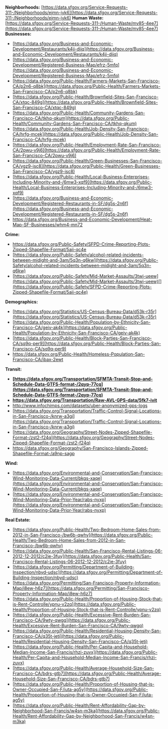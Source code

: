 **Neighborhoods:** [https://data.sfgov.org/Service-Requests-311-/Neighborhoods/ejmn-jyk6](https://data.sfgov.org/Service-Requests-311-/Neighborhoods/ejmn-jyk6) **Human Waste:** [https://data.sfgov.org/Service-Requests-311-/Human-Waste/mv85-4ee7](https://data.sfgov.org/Service-Requests-311-/Human-Waste/mv85-4ee7) **Businesses:**

*   [https://data.sfgov.org/Business-and-Economic-Development/Restaurants/k4ji-djiq](https://data.sfgov.org/Business-and-Economic-Development/Restaurants/k4ji-djiq)
*   [https://data.sfgov.org/Business-and-Economic-Development/Registered-Business-Map/efrz-5mfq](https://data.sfgov.org/Business-and-Economic-Development/Registered-Business-Map/efrz-5mfq)
*   [https://data.sfgov.org/Public-Health/Farmers-Markets-San-Francisco-CA/p2n6-q8bk](https://data.sfgov.org/Public-Health/Farmers-Markets-San-Francisco-CA/p2n6-q8bk)
*   [https://data.sfgov.org/Public-Health/Brownfield-Sites-San-Francisco-CA/xtqc-849g](https://data.sfgov.org/Public-Health/Brownfield-Sites-San-Francisco-CA/xtqc-849g)
*   [https://data.sfgov.org/Public-Health/Community-Gardens-San-Francisco-CA/tkhq-qkum](https://data.sfgov.org/Public-Health/Community-Gardens-San-Francisco-CA/tkhq-qkum)
*   [https://data.sfgov.org/Public-Health/Job-Density-San-Francisco-CA/hrfg-mcek](https://data.sfgov.org/Public-Health/Job-Density-San-Francisco-CA/hrfg-mcek)
*   [https://data.sfgov.org/Public-Health/Employment-Rate-San-Francisco-CA/2pwu-v9j6](https://data.sfgov.org/Public-Health/Employment-Rate-San-Francisco-CA/2pwu-v9j6)
*   [https://data.sfgov.org/Public-Health/Green-Businesses-San-Francisco-CA/vgz9-isc8](https://data.sfgov.org/Public-Health/Green-Businesses-San-Francisco-CA/vgz9-isc8)
*   [https://data.sfgov.org/Public-Health/Local-Business-Enterprises-Including-Minority-and-/6mw3-xqf9](https://data.sfgov.org/Public-Health/Local-Business-Enterprises-Including-Minority-and-/6mw3-xqf9)
*   [https://data.sfgov.org/Business-and-Economic-Development/Registered-Restaurants-in-SF/dg5s-2n6f](https://data.sfgov.org/Business-and-Economic-Development/Registered-Restaurants-in-SF/dg5s-2n6f)
*   [](https://data.sfgov.org/Business-and-Economic-Development/Heat-Map-SF-Businesses/whm4-mn72)https://data.sfgov.org/Business-and-Economic-Development/Heat-Map-SF-Businesses/whm4-mn72

**Crime:**

*   [](https://data.sfgov.org/Public-Safety/SFPD-Crime-Reporting-Plots-Zipped-Shapefile-Format/5aii-qc4e)https://data.sfgov.org/Public-Safety/SFPD-Crime-Reporting-Plots-Zipped-Shapefile-Format/5aii-qc4e
*   [](https://data.sfgov.org/Public-Safety/SFPD-Crime-Reporting-Plots-Zipped-Shapefile-Format/5aii-qc4e)[https://data.sfgov.org/Public-Safety/alcohol-related-incidents-between-midight-and-3am/5q3n-q6kw](https://data.sfgov.org/Public-Safety/alcohol-related-incidents-between-midight-and-3am/5q3n-q6kw)
*   [](https://data.sfgov.org/Public-Safety/SFPD-Crime-Reporting-Plots-Zipped-Shapefile-Format/5aii-qc4e)[https://data.sfgov.org/Public-Safety/Mid-Market-Assaults/3twj-ueew](https://data.sfgov.org/Public-Safety/Mid-Market-Assaults/3twj-ueew)[](https://data.sfgov.org/Public-Safety/SFPD-Crime-Reporting-Plots-Zipped-Shapefile-Format/5aii-qc4e)

**Demographics:**

*   [https://data.sfgov.org/Statistics/US-Census-Bureau-Data/d53k-r35r](https://data.sfgov.org/Statistics/US-Census-Bureau-Data/d53k-r35r)
*   [https://data.sfgov.org/Public-Health/Population-by-Ethnicity-San-Francisco-CA/geiv-ak4k](https://data.sfgov.org/Public-Health/Population-by-Ethnicity-San-Francisco-CA/geiv-ak4k)
*   [https://data.sfgov.org/Public-Health/Block-Parties-San-Francisco-CA/sq9q-per9](https://data.sfgov.org/Public-Health/Block-Parties-San-Francisco-CA/sq9q-per9)
*   https://data.sfgov.org/Public-Health/Homeless-Population-San-Francisco-CA/ibax-2ewt

**Transit:**

*   **[https://data.sfgov.org/Transportation/SFMTA-Transit-Stop-and-Schedule-Data-GTFS-format-/2qyp-77cq](https://data.sfgov.org/Transportation/SFMTA-Transit-Stop-and-Schedule-Data-GTFS-format-/2qyp-77cq)**
*   ****https://data.sfgov.org/Transportation/Raw-AVL-GPS-data/5fk7-ivit****
*   http://www.infochimps.com/datasets/uber-anonymized-gps-logs
*   [https://data.sfgov.org/Transportation/Traffic-Control-Signal-Locations-in-San-Francisco-/knrw-a3gi](https://data.sfgov.org/Transportation/Traffic-Control-Signal-Locations-in-San-Francisco-/knrw-a3gi)
*   [https://data.sfgov.org/Geography/Street-Nodes-Zipped-Shapefile-Format-/zst2-f24q](https://data.sfgov.org/Geography/Street-Nodes-Zipped-Shapefile-Format-/zst2-f24q)
*   https://data.sfgov.org/Geography/San-Francisco-Islands-Zipped-Shapefile-Format-/a9np-sagp

**Wind:**

*   [https://data.sfgov.org/Environmental-and-Conservation/San-Francisco-Wind-Monitoring-Data-Current/bkgs-xaqe](https://data.sfgov.org/Environmental-and-Conservation/San-Francisco-Wind-Monitoring-Data-Current/bkgs-xaqe)
*   [https://data.sfgov.org/Environmental-and-Conservation/San-Francisco-Wind-Monitoring-Data-Prior-Year/rabs-nyxp](https://data.sfgov.org/Environmental-and-Conservation/San-Francisco-Wind-Monitoring-Data-Prior-Year/rabs-nyxp)

**Real Estate:**

*   [https://data.sfgov.org/Public-Health/Two-Bedroom-Home-Sales-from-2012-in-San-Francisco-/bw6b-qwhv](https://data.sfgov.org/Public-Health/Two-Bedroom-Home-Sales-from-2012-in-San-Francisco-/bw6b-qwhv)
*   [https://data.sfgov.org/Public-Health/San-Francisco-Rental-Listings-06-2012-12-2012/c2ie-3fuy](https://data.sfgov.org/Public-Health/San-Francisco-Rental-Listings-06-2012-12-2012/c2ie-3fuy)
*   [https://data.sfgov.org/Permitting/Department-of-Building-Inspection/nbyd-udsc](https://data.sfgov.org/Permitting/Department-of-Building-Inspection/nbyd-udsc)
*   [https://data.sfgov.org/Permitting/San-Francisco-Property-Information-Map/i8ew-h6z7](https://data.sfgov.org/Permitting/San-Francisco-Property-Information-Map/i8ew-h6z7)
*   [https://data.sfgov.org/Public-Health/Proportion-of-Housing-Stock-that-is-Rent-Controlle/ypnu-v2zq](https://data.sfgov.org/Public-Health/Proportion-of-Housing-Stock-that-is-Rent-Controlle/ypnu-v2zq)
*   [https://data.sfgov.org/Public-Health/Excessive-Rent-Burden-San-Francisco-CA/9wty-qwgq](https://data.sfgov.org/Public-Health/Excessive-Rent-Burden-San-Francisco-CA/9wty-qwgq)
*   [https://data.sfgov.org/Public-Health/Residential-Housing-Density-San-Francisco-CA/q35t-jeti](https://data.sfgov.org/Public-Health/Residential-Housing-Density-San-Francisco-CA/q35t-jeti)
*   [https://data.sfgov.org/Public-Health/Per-Capita-and-Household-Median-Income-San-Francis/rhzi-zuvx](https://data.sfgov.org/Public-Health/Per-Capita-and-Household-Median-Income-San-Francis/rhzi-zuvx)
*   [https://data.sfgov.org/Public-Health/Average-Household-Size-San-Francisco-CA/bdrs-gtb7](https://data.sfgov.org/Public-Health/Average-Household-Size-San-Francisco-CA/bdrs-gtb7)
*   [https://data.sfgov.org/Public-Health/Proportion-of-Housing-that-is-Owner-Occupied-San-F/iuta-ag5y](https://data.sfgov.org/Public-Health/Proportion-of-Housing-that-is-Owner-Occupied-San-F/iuta-ag5y)
*   [https://data.sfgov.org/Public-Health/Rent-Affordability-Gap-by-Neighborhood-San-Francis/w4sn-m3ka](https://data.sfgov.org/Public-Health/Rent-Affordability-Gap-by-Neighborhood-San-Francis/w4sn-m3ka)
